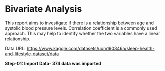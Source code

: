 # Bivariate Analysis

This report aims to investigate if there is a relationship between age and systolic blood pressure 
levels. Correlation coefficient is a commonly used approach. This may help to identify whether 
the two variables have a linear relationship.

Data URL: https://www.kaggle.com/datasets/uom190346a/sleep-health-and-lifestyle-dataset/data

**Step-01: Import Data- 374 data was imported**

